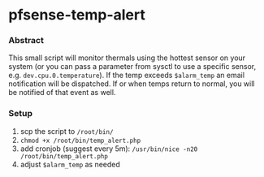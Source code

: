 # pfsense-temp-alert

### Abstract

This small script will monitor thermals using the hottest sensor on your system (or you can pass a parameter from sysctl to use a specific sensor, e.g. `dev.cpu.0.temperature`). If the temp exceeds `$alarm_temp` an email notification will be dispatched. If or when temps return to normal, you will be notified of that event as well.

### Setup

1. scp the script to `/root/bin/`
2. `chmod +x /root/bin/temp_alert.php`
3. add cronjob (suggest every 5m): `/usr/bin/nice -n20 /root/bin/temp_alert.php`
4. adjust `$alarm_temp` as needed
